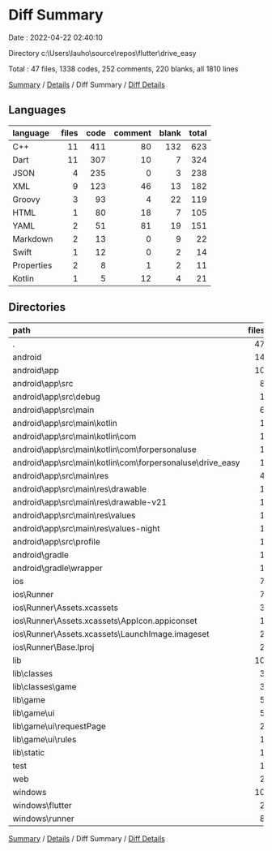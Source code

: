 # Diff Summary

Date : 2022-04-22 02:40:10

Directory c:\Users\lauho\source\repos\flutter\drive_easy

Total : 47 files,  1338 codes, 252 comments, 220 blanks, all 1810 lines

[Summary](results.md) / [Details](details.md) / Diff Summary / [Diff Details](diff-details.md)

## Languages
| language | files | code | comment | blank | total |
| :--- | ---: | ---: | ---: | ---: | ---: |
| C++ | 11 | 411 | 80 | 132 | 623 |
| Dart | 11 | 307 | 10 | 7 | 324 |
| JSON | 4 | 235 | 0 | 3 | 238 |
| XML | 9 | 123 | 46 | 13 | 182 |
| Groovy | 3 | 93 | 4 | 22 | 119 |
| HTML | 1 | 80 | 18 | 7 | 105 |
| YAML | 2 | 51 | 81 | 19 | 151 |
| Markdown | 2 | 13 | 0 | 9 | 22 |
| Swift | 1 | 12 | 0 | 2 | 14 |
| Properties | 2 | 8 | 1 | 2 | 11 |
| Kotlin | 1 | 5 | 12 | 4 | 21 |

## Directories
| path | files | code | comment | blank | total |
| :--- | ---: | ---: | ---: | ---: | ---: |
| . | 47 | 1,338 | 252 | 220 | 1,810 |
| android | 14 | 223 | 61 | 39 | 323 |
| android\app | 10 | 179 | 60 | 28 | 267 |
| android\app\src | 8 | 67 | 56 | 15 | 138 |
| android\app\src\debug | 1 | 4 | 3 | 1 | 8 |
| android\app\src\main | 6 | 59 | 50 | 13 | 122 |
| android\app\src\main\kotlin | 1 | 5 | 12 | 4 | 21 |
| android\app\src\main\kotlin\com | 1 | 5 | 12 | 4 | 21 |
| android\app\src\main\kotlin\com\forpersonaluse | 1 | 5 | 12 | 4 | 21 |
| android\app\src\main\kotlin\com\forpersonaluse\drive_easy | 1 | 5 | 12 | 4 | 21 |
| android\app\src\main\res | 4 | 26 | 32 | 6 | 64 |
| android\app\src\main\res\drawable | 1 | 4 | 7 | 2 | 13 |
| android\app\src\main\res\drawable-v21 | 1 | 4 | 7 | 2 | 13 |
| android\app\src\main\res\values | 1 | 9 | 9 | 1 | 19 |
| android\app\src\main\res\values-night | 1 | 9 | 9 | 1 | 19 |
| android\app\src\profile | 1 | 4 | 3 | 1 | 8 |
| android\gradle | 1 | 5 | 1 | 1 | 7 |
| android\gradle\wrapper | 1 | 5 | 1 | 1 | 7 |
| ios | 7 | 222 | 2 | 9 | 233 |
| ios\Runner | 7 | 222 | 2 | 9 | 233 |
| ios\Runner\Assets.xcassets | 3 | 148 | 0 | 4 | 152 |
| ios\Runner\Assets.xcassets\AppIcon.appiconset | 1 | 122 | 0 | 1 | 123 |
| ios\Runner\Assets.xcassets\LaunchImage.imageset | 2 | 26 | 0 | 3 | 29 |
| ios\Runner\Base.lproj | 2 | 61 | 2 | 2 | 65 |
| lib | 10 | 293 | 0 | 0 | 293 |
| lib\classes | 3 | -1 | 0 | 0 | -1 |
| lib\classes\game | 3 | -1 | 0 | 0 | -1 |
| lib\game | 5 | 32 | -2 | 0 | 30 |
| lib\game\ui | 5 | 32 | -2 | 0 | 30 |
| lib\game\ui\requestPage | 2 | 15 | -2 | 0 | 13 |
| lib\game\ui\rules | 1 | 5 | 0 | 0 | 5 |
| lib\static | 1 | 264 | 0 | 0 | 264 |
| test | 1 | 14 | 10 | 7 | 31 |
| web | 2 | 115 | 18 | 8 | 141 |
| windows | 10 | 410 | 80 | 131 | 621 |
| windows\flutter | 2 | 14 | 9 | 11 | 34 |
| windows\runner | 8 | 396 | 71 | 120 | 587 |

[Summary](results.md) / [Details](details.md) / Diff Summary / [Diff Details](diff-details.md)